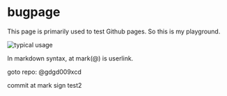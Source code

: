 # bugpage
This page is primarily used to test Github pages.
So this is my playground.

![typical usage](assets/images/typical.gif)

In markdown syntax, at mark(@) is userlink.

goto repo: @gdgd009xcd

commit at mark sign test2



